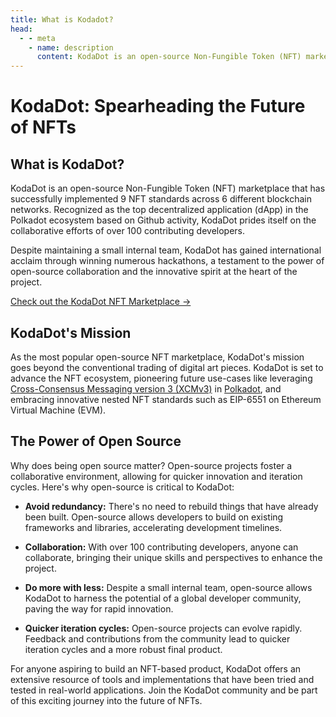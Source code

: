 ```yaml
---
title: What is Kodadot?
head:
  - - meta
    - name: description
      content: KodaDot is an open-source Non-Fungible Token (NFT) marketplace that has successfully implemented 9 NFT standards across 6 different blockchain networks. This article provides an overview of KodaDot, including its mission, vision, and team. It also highlights the power of open-source collaboration and the innovative spirit at the heart of the project. Additionally, the article emphasizes the importance of being part of the KodaDot community and offers an extensive resource of tools and implementations that have been tried and tested in real-world applications.
---
```


# KodaDot: Spearheading the Future of NFTs

## What is KodaDot?

KodaDot is an open-source Non-Fungible Token (NFT) marketplace that has successfully implemented 9 NFT standards across 6 different blockchain networks. Recognized as the top decentralized application (dApp) in the Polkadot ecosystem based on Github activity, KodaDot prides itself on the collaborative efforts of over 100 contributing developers.

Despite maintaining a small internal team, KodaDot has gained international acclaim through winning numerous hackathons, a testament to the power of open-source collaboration and the innovative spirit at the heart of the project.

[Check out the KodaDot NFT Marketplace ->](https://kodadot.xyz/)

## KodaDot's Mission

As the most popular open-source NFT marketplace, KodaDot's mission goes beyond the conventional trading of digital art pieces. KodaDot is set to advance the NFT ecosystem, pioneering future use-cases like leveraging [Cross-Consensus Messaging version 3 (XCMv3)](/core-concepts/polkadot/transfering-nfts-via-chains) in [Polkadot](/core-concepts/polkadot/what-are-polkadot-and-kusama), and embracing innovative nested NFT standards such as EIP-6551 on Ethereum Virtual Machine (EVM).

## The Power of Open Source

Why does being open source matter? Open-source projects foster a collaborative environment, allowing for quicker innovation and iteration cycles. Here's why open-source is critical to KodaDot:

- **Avoid redundancy:** There's no need to rebuild things that have already been built. Open-source allows developers to build on existing frameworks and libraries, accelerating development timelines.

- **Collaboration:** With over 100 contributing developers, anyone can collaborate, bringing their unique skills and perspectives to enhance the project.

- **Do more with less:** Despite a small internal team, open-source allows KodaDot to harness the potential of a global developer community, paving the way for rapid innovation.

- **Quicker iteration cycles:** Open-source projects can evolve rapidly. Feedback and contributions from the community lead to quicker iteration cycles and a more robust final product.

For anyone aspiring to build an NFT-based product, KodaDot offers an extensive resource of tools and implementations that have been tried and tested in real-world applications. Join the KodaDot community and be part of this exciting journey into the future of NFTs.